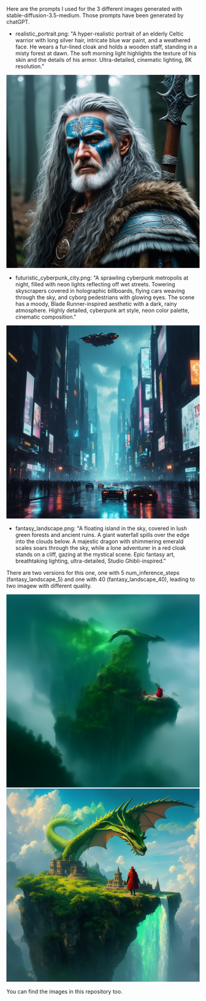 Here are the prompts I used for the 3 different images generated with stable-diffusion-3.5-medium.
Those prompts have been generated by chatGPT.

- realistic_portrait.png: "A hyper-realistic portrait of an elderly Celtic warrior with long silver hair, intricate blue war paint, and a weathered face. He wears a fur-lined cloak and holds a wooden staff, standing in a misty forest at dawn. The soft morning light highlights the texture of his skin and the details of his armor. Ultra-detailed, cinematic lighting, 8K resolution."

![realistic_portrait](realistic_portrait.png)

- futuristic_cyberpunk_city.png: "A sprawling cyberpunk metropolis at night, filled with neon lights reflecting off wet streets. Towering skyscrapers covered in holographic billboards, flying cars weaving through the sky, and cyborg pedestrians with glowing eyes. The scene has a moody, Blade Runner-inspired aesthetic with a dark, rainy atmosphere. Highly detailed, cyberpunk art style, neon color palette, cinematic composition."

![futuristic_cyberpunk_city](futuristic_cyberpunk_city.png)

- fantasy_landscape.png: "A floating island in the sky, covered in lush green forests and ancient ruins. A giant waterfall spills over the edge into the clouds below. A majestic dragon with shimmering emerald scales soars through the sky, while a lone adventurer in a red cloak stands on a cliff, gazing at the mystical scene. Epic fantasy art, breathtaking lighting, ultra-detailed, Studio Ghibli-inspired."

There are two versions for this one, one with 5 num_inference_steps (fantasy_landscape_5) and one with 40 (fantasy_landscape_40), leading to two imagew with different quality.

![fantasy_landscape](fantasy_landscape_5.png)
![fantasy_landscape](fantasy_landscape_40.png)

You can find the images in this repository too.